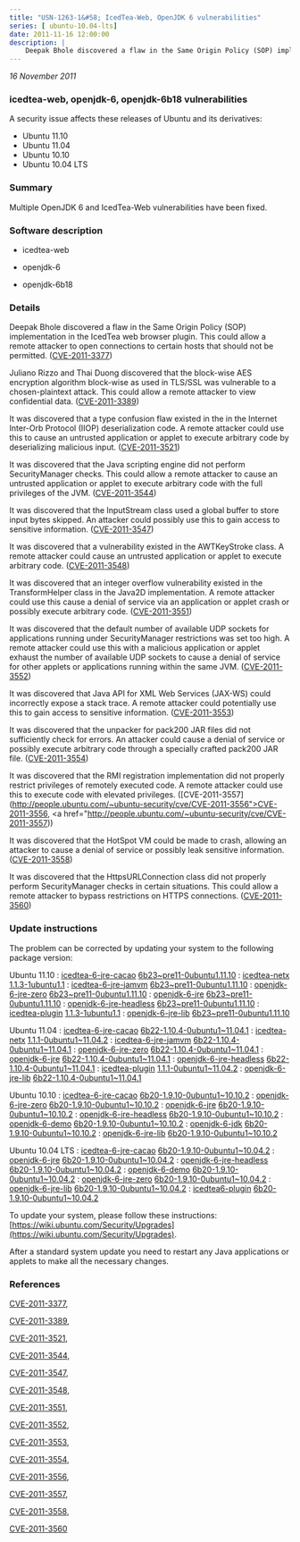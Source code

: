 ```yaml
---
title: "USN-1263-1&#58; IcedTea-Web, OpenJDK 6 vulnerabilities"
series: [ ubuntu-10.04-lts]
date: 2011-11-16 12:00:00
description: |
    Deepak Bhole discovered a flaw in the Same Origin Policy (SOP) implementation in the IcedTea web browser plugin. This could allow a remote attacker to open connections to certain hosts that should not be permitted. ([CVE-2011-3377](http://people.ubuntu.com/~ubuntu-security/cve/CVE-2011-3377))
--- 
```

 
 

*16 November 2011*

### icedtea-web, openjdk-6, openjdk-6b18 vulnerabilities

A security issue affects these releases of Ubuntu and its derivatives:

* Ubuntu 11.10
* Ubuntu 11.04
* Ubuntu 10.10
* Ubuntu 10.04 LTS

### Summary

Multiple OpenJDK 6 and IcedTea-Web vulnerabilities have been fixed. 

### Software description

* icedtea-web 

* openjdk-6 

* openjdk-6b18 

### Details

Deepak Bhole discovered a flaw in the Same Origin Policy (SOP) implementation in the IcedTea web browser plugin. This could allow a remote attacker to open connections to certain hosts that should not be permitted. ([CVE-2011-3377](http://people.ubuntu.com/~ubuntu-security/cve/CVE-2011-3377))

Juliano Rizzo and Thai Duong discovered that the block-wise AES encryption algorithm block-wise as used in TLS/SSL was vulnerable to a chosen-plaintext attack. This could allow a remote attacker to view confidential data. ([CVE-2011-3389](http://people.ubuntu.com/~ubuntu-security/cve/CVE-2011-3389))

It was discovered that a type confusion flaw existed in the in the Internet Inter-Orb Protocol (IIOP) deserialization code. A remote attacker could use this to cause an untrusted application or applet to execute arbitrary code by deserializing malicious input. ([CVE-2011-3521](http://people.ubuntu.com/~ubuntu-security/cve/CVE-2011-3521))

It was discovered that the Java scripting engine did not perform SecurityManager checks. This could allow a remote attacker to cause an untrusted application or applet to execute arbitrary code with the full privileges of the JVM. ([CVE-2011-3544](http://people.ubuntu.com/~ubuntu-security/cve/CVE-2011-3544))

It was discovered that the InputStream class used a global buffer to store input bytes skipped. An attacker could possibly use this to gain access to sensitive information. ([CVE-2011-3547](http://people.ubuntu.com/~ubuntu-security/cve/CVE-2011-3547))

It was discovered that a vulnerability existed in the AWTKeyStroke class. A remote attacker could cause an untrusted application or applet to execute arbitrary code. ([CVE-2011-3548](http://people.ubuntu.com/~ubuntu-security/cve/CVE-2011-3548))

It was discovered that an integer overflow vulnerability existed in the TransformHelper class in the Java2D implementation. A remote attacker could use this cause a denial of service via an application or applet crash or possibly execute arbitrary code. ([CVE-2011-3551](http://people.ubuntu.com/~ubuntu-security/cve/CVE-2011-3551))

It was discovered that the default number of available UDP sockets for applications running under SecurityManager restrictions was set too high. A remote attacker could use this with a malicious application or applet exhaust the number of available UDP sockets to cause a denial of service for other applets or applications running within the same JVM. ([CVE-2011-3552](http://people.ubuntu.com/~ubuntu-security/cve/CVE-2011-3552))

It was discovered that Java API for XML Web Services (JAX-WS) could incorrectly expose a stack trace. A remote attacker could potentially use this to gain access to sensitive information. ([CVE-2011-3553](http://people.ubuntu.com/~ubuntu-security/cve/CVE-2011-3553))

It was discovered that the unpacker for pack200 JAR files did not sufficiently check for errors. An attacker could cause a denial of service or possibly execute arbitrary code through a specially crafted pack200 JAR file. ([CVE-2011-3554](http://people.ubuntu.com/~ubuntu-security/cve/CVE-2011-3554))

It was discovered that the RMI registration implementation did not properly restrict privileges of remotely executed code. A remote attacker could use this to execute code with elevated privileges. ([CVE-2011-3557](http://people.ubuntu.com/~ubuntu-security/cve/CVE-2011-3556">CVE-2011-3556</a>, <a href="http://people.ubuntu.com/~ubuntu-security/cve/CVE-2011-3557))

It was discovered that the HotSpot VM could be made to crash, allowing an attacker to cause a denial of service or possibly leak sensitive information. ([CVE-2011-3558](http://people.ubuntu.com/~ubuntu-security/cve/CVE-2011-3558))

It was discovered that the HttpsURLConnection class did not properly perform SecurityManager checks in certain situations. This could allow a remote attacker to bypass restrictions on HTTPS connections. ([CVE-2011-3560](http://people.ubuntu.com/~ubuntu-security/cve/CVE-2011-3560)) 

### Update instructions

The problem can be corrected by updating your system to the following package version:

Ubuntu 11.10
 : [icedtea-6-jre-cacao](https://launchpad.net/ubuntu/+source/openjdk-6) <span> [6b23~pre11-0ubuntu1.11.10](https://launchpad.net/ubuntu/+source/openjdk-6/6b23~pre11-0ubuntu1.11.10) </span> 
 : [icedtea-netx](https://launchpad.net/ubuntu/+source/icedtea-web) <span> [1.1.3-1ubuntu1.1](https://launchpad.net/ubuntu/+source/icedtea-web/1.1.3-1ubuntu1.1) </span> 
 : [icedtea-6-jre-jamvm](https://launchpad.net/ubuntu/+source/openjdk-6) <span> [6b23~pre11-0ubuntu1.11.10](https://launchpad.net/ubuntu/+source/openjdk-6/6b23~pre11-0ubuntu1.11.10) </span> 
 : [openjdk-6-jre-zero](https://launchpad.net/ubuntu/+source/openjdk-6) <span> [6b23~pre11-0ubuntu1.11.10](https://launchpad.net/ubuntu/+source/openjdk-6/6b23~pre11-0ubuntu1.11.10) </span> 
 : [openjdk-6-jre](https://launchpad.net/ubuntu/+source/openjdk-6) <span> [6b23~pre11-0ubuntu1.11.10](https://launchpad.net/ubuntu/+source/openjdk-6/6b23~pre11-0ubuntu1.11.10) </span> 
 : [openjdk-6-jre-headless](https://launchpad.net/ubuntu/+source/openjdk-6) <span> [6b23~pre11-0ubuntu1.11.10](https://launchpad.net/ubuntu/+source/openjdk-6/6b23~pre11-0ubuntu1.11.10) </span> 
 : [icedtea-plugin](https://launchpad.net/ubuntu/+source/icedtea-web) <span> [1.1.3-1ubuntu1.1](https://launchpad.net/ubuntu/+source/icedtea-web/1.1.3-1ubuntu1.1) </span> 
 : [openjdk-6-jre-lib](https://launchpad.net/ubuntu/+source/openjdk-6) <span> [6b23~pre11-0ubuntu1.11.10](https://launchpad.net/ubuntu/+source/openjdk-6/6b23~pre11-0ubuntu1.11.10) </span> 

Ubuntu 11.04
 : [icedtea-6-jre-cacao](https://launchpad.net/ubuntu/+source/openjdk-6) <span> [6b22-1.10.4-0ubuntu1~11.04.1](https://launchpad.net/ubuntu/+source/openjdk-6/6b22-1.10.4-0ubuntu1~11.04.1) </span> 
 : [icedtea-netx](https://launchpad.net/ubuntu/+source/icedtea-web) <span> [1.1.1-0ubuntu1~11.04.2](https://launchpad.net/ubuntu/+source/icedtea-web/1.1.1-0ubuntu1~11.04.2) </span> 
 : [icedtea-6-jre-jamvm](https://launchpad.net/ubuntu/+source/openjdk-6) <span> [6b22-1.10.4-0ubuntu1~11.04.1](https://launchpad.net/ubuntu/+source/openjdk-6/6b22-1.10.4-0ubuntu1~11.04.1) </span> 
 : [openjdk-6-jre-zero](https://launchpad.net/ubuntu/+source/openjdk-6) <span> [6b22-1.10.4-0ubuntu1~11.04.1](https://launchpad.net/ubuntu/+source/openjdk-6/6b22-1.10.4-0ubuntu1~11.04.1) </span> 
 : [openjdk-6-jre](https://launchpad.net/ubuntu/+source/openjdk-6) <span> [6b22-1.10.4-0ubuntu1~11.04.1](https://launchpad.net/ubuntu/+source/openjdk-6/6b22-1.10.4-0ubuntu1~11.04.1) </span> 
 : [openjdk-6-jre-headless](https://launchpad.net/ubuntu/+source/openjdk-6) <span> [6b22-1.10.4-0ubuntu1~11.04.1](https://launchpad.net/ubuntu/+source/openjdk-6/6b22-1.10.4-0ubuntu1~11.04.1) </span> 
 : [icedtea-plugin](https://launchpad.net/ubuntu/+source/icedtea-web) <span> [1.1.1-0ubuntu1~11.04.2](https://launchpad.net/ubuntu/+source/icedtea-web/1.1.1-0ubuntu1~11.04.2) </span> 
 : [openjdk-6-jre-lib](https://launchpad.net/ubuntu/+source/openjdk-6) <span> [6b22-1.10.4-0ubuntu1~11.04.1](https://launchpad.net/ubuntu/+source/openjdk-6/6b22-1.10.4-0ubuntu1~11.04.1) </span> 

Ubuntu 10.10
 : [icedtea-6-jre-cacao](https://launchpad.net/ubuntu/+source/openjdk-6) <span> [6b20-1.9.10-0ubuntu1~10.10.2](https://launchpad.net/ubuntu/+source/openjdk-6/6b20-1.9.10-0ubuntu1~10.10.2) </span> 
 : [openjdk-6-jre-zero](https://launchpad.net/ubuntu/+source/openjdk-6) <span> [6b20-1.9.10-0ubuntu1~10.10.2](https://launchpad.net/ubuntu/+source/openjdk-6/6b20-1.9.10-0ubuntu1~10.10.2) </span> 
 : [openjdk-6-jre](https://launchpad.net/ubuntu/+source/openjdk-6) <span> [6b20-1.9.10-0ubuntu1~10.10.2](https://launchpad.net/ubuntu/+source/openjdk-6/6b20-1.9.10-0ubuntu1~10.10.2) </span> 
 : [openjdk-6-jre-headless](https://launchpad.net/ubuntu/+source/openjdk-6) <span> [6b20-1.9.10-0ubuntu1~10.10.2](https://launchpad.net/ubuntu/+source/openjdk-6/6b20-1.9.10-0ubuntu1~10.10.2) </span> 
 : [openjdk-6-demo](https://launchpad.net/ubuntu/+source/openjdk-6) <span> [6b20-1.9.10-0ubuntu1~10.10.2](https://launchpad.net/ubuntu/+source/openjdk-6/6b20-1.9.10-0ubuntu1~10.10.2) </span> 
 : [openjdk-6-jdk](https://launchpad.net/ubuntu/+source/openjdk-6) <span> [6b20-1.9.10-0ubuntu1~10.10.2](https://launchpad.net/ubuntu/+source/openjdk-6/6b20-1.9.10-0ubuntu1~10.10.2) </span> 
 : [openjdk-6-jre-lib](https://launchpad.net/ubuntu/+source/openjdk-6) <span> [6b20-1.9.10-0ubuntu1~10.10.2](https://launchpad.net/ubuntu/+source/openjdk-6/6b20-1.9.10-0ubuntu1~10.10.2) </span> 

Ubuntu 10.04 LTS
 : [icedtea-6-jre-cacao](https://launchpad.net/ubuntu/+source/openjdk-6) <span> [6b20-1.9.10-0ubuntu1~10.04.2](https://launchpad.net/ubuntu/+source/openjdk-6/6b20-1.9.10-0ubuntu1~10.04.2) </span> 
 : [openjdk-6-jre](https://launchpad.net/ubuntu/+source/openjdk-6) <span> [6b20-1.9.10-0ubuntu1~10.04.2](https://launchpad.net/ubuntu/+source/openjdk-6/6b20-1.9.10-0ubuntu1~10.04.2) </span> 
 : [openjdk-6-jre-headless](https://launchpad.net/ubuntu/+source/openjdk-6) <span> [6b20-1.9.10-0ubuntu1~10.04.2](https://launchpad.net/ubuntu/+source/openjdk-6/6b20-1.9.10-0ubuntu1~10.04.2) </span> 
 : [openjdk-6-demo](https://launchpad.net/ubuntu/+source/openjdk-6) <span> [6b20-1.9.10-0ubuntu1~10.04.2](https://launchpad.net/ubuntu/+source/openjdk-6/6b20-1.9.10-0ubuntu1~10.04.2) </span> 
 : [openjdk-6-jre-zero](https://launchpad.net/ubuntu/+source/openjdk-6) <span> [6b20-1.9.10-0ubuntu1~10.04.2](https://launchpad.net/ubuntu/+source/openjdk-6/6b20-1.9.10-0ubuntu1~10.04.2) </span> 
 : [openjdk-6-jre-lib](https://launchpad.net/ubuntu/+source/openjdk-6) <span> [6b20-1.9.10-0ubuntu1~10.04.2](https://launchpad.net/ubuntu/+source/openjdk-6/6b20-1.9.10-0ubuntu1~10.04.2) </span> 
 : [icedtea6-plugin](https://launchpad.net/ubuntu/+source/openjdk-6) <span> [6b20-1.9.10-0ubuntu1~10.04.2](https://launchpad.net/ubuntu/+source/openjdk-6/6b20-1.9.10-0ubuntu1~10.04.2) </span> 

To update your system, please follow these instructions: [https://wiki.ubuntu.com/Security/Upgrades](https://wiki.ubuntu.com/Security/Upgrades).

After a standard system update you need to restart any Java applications or applets to make all the necessary changes. 

### References

 
 [CVE-2011-3377](http://people.ubuntu.com/~ubuntu-security/cve/CVE-2011-3377), 

 [CVE-2011-3389](http://people.ubuntu.com/~ubuntu-security/cve/CVE-2011-3389), 

 [CVE-2011-3521](http://people.ubuntu.com/~ubuntu-security/cve/CVE-2011-3521), 

 [CVE-2011-3544](http://people.ubuntu.com/~ubuntu-security/cve/CVE-2011-3544), 

 [CVE-2011-3547](http://people.ubuntu.com/~ubuntu-security/cve/CVE-2011-3547), 

 [CVE-2011-3548](http://people.ubuntu.com/~ubuntu-security/cve/CVE-2011-3548), 

 [CVE-2011-3551](http://people.ubuntu.com/~ubuntu-security/cve/CVE-2011-3551), 

 [CVE-2011-3552](http://people.ubuntu.com/~ubuntu-security/cve/CVE-2011-3552), 

 [CVE-2011-3553](http://people.ubuntu.com/~ubuntu-security/cve/CVE-2011-3553), 

 [CVE-2011-3554](http://people.ubuntu.com/~ubuntu-security/cve/CVE-2011-3554), 

 [CVE-2011-3556](http://people.ubuntu.com/~ubuntu-security/cve/CVE-2011-3556), 

 [CVE-2011-3557](http://people.ubuntu.com/~ubuntu-security/cve/CVE-2011-3557), 

 [CVE-2011-3558](http://people.ubuntu.com/~ubuntu-security/cve/CVE-2011-3558), 

 [CVE-2011-3560](http://people.ubuntu.com/~ubuntu-security/cve/CVE-2011-3560)
 

